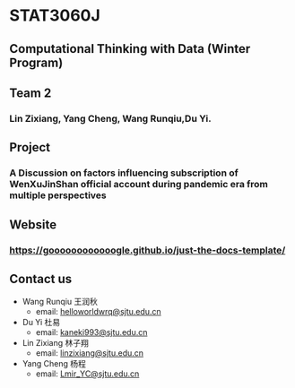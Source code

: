 # STAT3060J
## Computational Thinking with Data (Winter Program)
## Team 2
### Lin Zixiang, Yang Cheng, Wang Runqiu,Du Yi.
## Project

### A Discussion on factors influencing subscription of WenXuJinShan official account during pandemic era from multiple perspectives

## Website

### https://goooooooooooogle.github.io/just-the-docs-template/


## Contact us
- Wang Runqiu 王润秋 
  - email: helloworldwrq@sjtu.edu.cn
- Du Yi 杜易
  - email: kaneki993@sjtu.edu.cn
- Lin Zixiang 林子翔
  - email: linzixiang@sjtu.edu.cn
- Yang Cheng 杨程
  - email: Lmir_YC@sjtu.edu.cn
